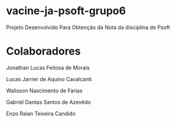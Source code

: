 # vacine-ja-psoft-grupo6
Projeto Desenvolvido Para Obtenção da Nota da disciplina de Psoft 

# Colaboradores 
Jonathan Lucas Feitosa de Morais

Lucas Jarrier de Aquino Cavalcanti 

Walisson Nascimento de Farias 

Gabriel Dantas Santos de Azevêdo 

Enzo Raian Teixeira Candido 
